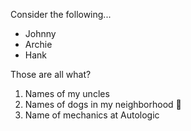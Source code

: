 Consider the following...
* Johnny
* Archie
* Hank

Those are all what?
1. Names of my uncles
2. Names of dogs in my neighborhood :dog:
3. Name of mechanics at Autologic
